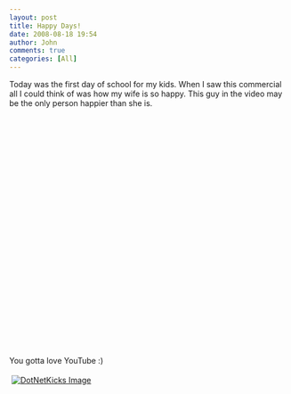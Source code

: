 ```yaml
---
layout: post
title: Happy Days!
date: 2008-08-18 19:54
author: John
comments: true
categories: [All]
---
```

<p>Today was the first day of school for my kids. When I saw this commercial all I could think of was how my wife is so happy. This guy in the video may be the only person happier than she is.</p>  <p>&#160;</p>  <div class="wlWriterSmartContent" id="scid:5737277B-5D6D-4f48-ABFC-DD9C333F4C5D:d74c0e62-1b88-4052-8bcf-7757571cb814" style="padding-right: 0px; display: inline; padding-left: 0px; float: none; padding-bottom: 0px; margin: 0px; padding-top: 0px"><div><object width="425" height="355"><param name="movie" value="http://www.youtube.com/v/mPIIMbG9R4w&amp;eurl=http://www.thescoopfromtheloop.blogspot.com/"></param><param name="wmode" value="transparent"></param><embed src="http://www.youtube.com/v/mPIIMbG9R4w&amp;eurl=http://www.thescoopfromtheloop.blogspot.com/" type="application/x-shockwave-flash" wmode="transparent" width="425" height="355"></embed></object></div></div>  <p>&#160;</p>  <p>You gotta love YouTube :)</p><div class="wlWriterHeaderFooter" style="text-align:left; margin:0px; padding:4px 4px 4px 4px;"><a href="http://www.dotnetkicks.com/kick/?url=/all/happy-days/"><img src="http://www.dotnetkicks.com/Services/Images/KickItImageGenerator.ashx?url=/all/happy-days/&amp;bgcolor=0080C0&amp;fgcolor=FFFFFF&amp;border=000000&amp;cbgcolor=D4E1ED&amp;cfgcolor=000000" alt="DotNetKicks Image" border="0/"></a></div><div class="wlWriterHeaderFooter" style="text-align:left; margin:0px; padding:4px 4px 4px 4px;"><script type="text/javascript"><!-- var dzone_url = '/all/happy-days/'; var dzone_title = 'Happy Days!'; var dzone_blurb = 'Happy Days!'; var dzone_style = '1'; --></script><script language="javascript" src="http://widgets.dzone.com/widgets/zoneit.js"></script> </div>


